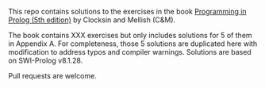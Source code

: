 This repo contains solutions to the exercises in the book [Programming in Prolog (5th edition)](https://link.springer.com/book/10.1007/978-3-642-55481-0) by Clocksin and Mellish (C&M).

The book contains XXX exercises but only includes solutions for 5 of them in Appendix A. For completeness, those 5 solutions are duplicated here with modification to address typos and compiler warnings. Solutions are based on SWI-Prolog v8.1.28.

Pull requests are welcome.
